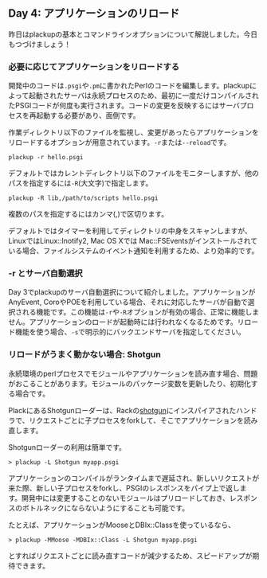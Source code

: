 ## Day 4: アプリケーションのリロード

昨日はplackupの基本とコマンドラインオプションについて解説しました。今日もつづけましょう！

### 必要に応じてアプリケーションをリロードする

開発中のコードは`.psgi`や`.pm`に書かれたPerlのコードを編集します。plackupによって起動されたサーバは永続プロセスのため、最初に一度だけコンパイルされたPSGIコードが何度も実行されます。コードの変更を反映するにはサーバプロセスを再起動する必要があり、面倒です。

作業ディレクトリ以下のファイルを監視し、変更があったらアプリケーションをリロードするオプションが用意されています。`-r`または`--reload`です。

    plackup -r hello.psgi

デフォルトではカレントディレクトリ以下のファイルをモニターしますが、他のパスを指定するには`-R`(大文字)で指定します。

    plackup -R lib,/path/to/scripts hello.psgi

複数のパスを指定するにはカンマ(,)で区切ります。

デフォルトではタイマーを利用してディレクトリの中身をスキャンしますが、LinuxではLinux::Inotify2, Mac OS Xでは Mac::FSEventsがインストールされている場合、ファイルシステムのイベント通知を利用するため、より効率的です。

### -r とサーバ自動選択

Day 3でplackupのサーバ自動選択について紹介しました。アプリケーションがAnyEvent, CoroやPOEを利用している場合、それに対応したサーバが自動で選択される機能です。この機能は`-r`や`-R`オプションが有効の場合、正常に機能しません。アプリケーションのロードが起動時には行われなくなるためです。リロード機能を使う場合、`-s`で明示的にバックエンドサーバを指定してください。

### リロードがうまく動かない場合: Shotgun

永続環境のperlプロセスでモジュールやアプリケーションを読み直す場合、問題がおこることがあります。モジュールのパッケージ変数を更新したり、初期化する場合です。

PlackにあるShotgunローダーは、Rackの[shotgun](http://github.com/rtomayko/shotgun)にインスパイアされたハンドラで、リクエストごとに子プロセスをforkして、そこでアプリケーションを読み直します。

Shotgunローダーの利用は簡単です。

    > plackup -L Shotgun myapp.psgi

アプリケーションのコンパイルがランタイムまで遅延され、新しいリクエストが来た際、新しい子プロセスをforkし、PSGIのレスポンスをパイプ上で返します。開発中には変更することのないモジュールはプリロードしておき、レスポンスのボトルネックにならないようにすることも可能です。

たとえば、アプリケーションがMooseとDBIx::Classを使っているなら、

    > plackup -MMoose -MDBIx::Class -L Shotgun myapp.psgi

とすればリクエストごとに読み直すコードが減少するため、スピードアップが期待できます。
